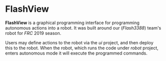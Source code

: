 # FlashView

__FlashView__ is a graphical programming interface for programming autonomous actions into a robot. It was built around our (_Flash3388_) team's robot for _FRC_ 2019 season.

Users may define actions to the robot via the _ui_ project, and then deploy this to the robot. When the robot, which runs the code under _robot_ project, enters autonomous mode it will execute the programmed commands.
